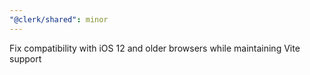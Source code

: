 ```yaml
---
"@clerk/shared": minor
---
```


Fix compatibility with iOS 12 and older browsers while maintaining Vite support
